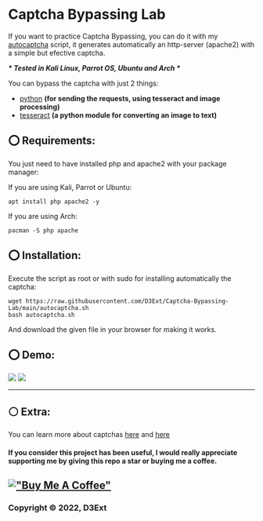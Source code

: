 # Captcha Bypassing Lab

If you want to practice Captcha Bypassing, you can do it with my [autocaptcha](https://raw.githubusercontent.com/D3Ext/Captcha-Bypassing-Lab/main/autocaptcha.sh) script, it generates automatically 
an http-server (apache2) with a simple but efective captcha. 

***\* Tested in Kali Linux, Parrot OS, Ubuntu and Arch \****

You can bypass the captcha with just 2 things:

- [python](https://www.python.org/) **(for sending the requests, using tesseract and image processing)**
- [tesseract](https://github.com/tesseract-ocr/tesseract) **(a python module for converting an image to text)**

## ⭕ Requirements:
You just need to have installed php and apache2 with your package manager:

If you are using Kali, Parrot or Ubuntu:

    apt install php apache2 -y
If you are using Arch:

    pacman -S php apache

## ⭕ Installation:

Execute the script as root or with sudo for installing automatically the captcha:

    wget https://raw.githubusercontent.com/D3Ext/Captcha-Bypassing-Lab/main/autocaptcha.sh
    bash autocaptcha.sh

And download the given file in your browser for making it works. 

## ⭕ Demo:

<img src="https://raw.githubusercontent.com/D3Ext/Captcha-Bypassing-Lab/main/images/demo.png">

<img src="https://raw.githubusercontent.com/D3Ext/Captcha-Bypassing-Lab/main/images/captcha.png">

-----------------------------------------------------------------------------------

## ⚪ Extra:

You can learn more about captchas [here](https://www.anura.io/blog/captcha-and-recaptcha-how-fraudsters-bypass-it) and [here](https://book.hacktricks.xyz/pentesting-web/captcha-bypass)

#### **If you consider this project has been useful, I would really appreciate supporting me by giving this repo a star or buying me a coffee.**

## [!["Buy Me A Coffee"](https://www.buymeacoffee.com/assets/img/custom_images/orange_img.png)](https://www.buymeacoffee.com/d3ext)

### Copyright © 2022, D3Ext

